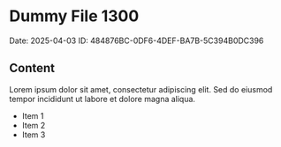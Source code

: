 # Dummy File 1300

Date: 2025-04-03
ID: 484876BC-0DF6-4DEF-BA7B-5C394B0DC396

## Content

Lorem ipsum dolor sit amet, consectetur adipiscing elit.
Sed do eiusmod tempor incididunt ut labore et dolore magna aliqua.

* Item 1
* Item 2
* Item 3

